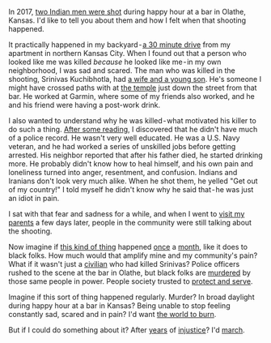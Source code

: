In 2017, [two Indian men were shot](https://www.nytimes.com/2017/02/24/world/asia/kansas-attack-possible-hate-crime-srinivas-kuchibhotla.html) during happy hour at a bar in Olathe, Kansas. I'd like to tell you about them and how I felt when that shooting happened.

It practically happened in my backyard - [a 30 minute drive](https://goo.gl/maps/g9cu62Mtb9gpxxTb7) from my apartment in northern Kansas City. When I found out that a person who looked like me was killed *because* he looked like me - in my own neighborhood, I was sad and scared. The man who was killed in the shooting, Srinivas Kuchibhotla, had [a wife and a young son](https://www.kansascity.com/news/local/crime/article210476814.html). He's someone I might have crossed paths with at [the temple](https://goo.gl/maps/UB6UVy7WupPWFgjSA) just down the street from that bar. He worked at Garmin, where some of my friends also worked, and he and his friend were having a post-work drink.

I also wanted to understand why he was killed - what motivated his killer to do such a thing. [After some reading](https://en.wikipedia.org/wiki/2017_Olathe,_Kansas_shooting#The_perpetrator), I discovered that he didn't have much of a police record. He wasn't very well educated. He was a U.S. Navy veteran, and he had worked a series of unskilled jobs before getting arrested. His neighbor reported that after his father died, he started drinking more. He probably didn't know how to heal himself, and his own pain and loneliness turned into anger, resentment, and confusion. Indians and Iranians don't look very much alike. When he shot them, he yelled "Get out of my country!" I told myself he didn't know why he said that - he was just an idiot in pain.

I sat with that fear and sadness for a while, and when I went to [visit my parents](https://goo.gl/maps/SCYjWsK7JrhWmRbh8) a few days later, people in the community were still talking about the shooting.

Now imagine if [this kind of thing](https://en.wikipedia.org/wiki/Death_of_George_Floyd) happened [once](https://en.wikipedia.org/wiki/Death_of_Breonna_Taylor) a [month](https://en.wikipedia.org/wiki/Shooting_of_Ahmaud_Arbery), like it does to black folks. How much would that amplify mine and my community's pain? What if it wasn't just a [civilian](https://en.wikipedia.org/wiki/Shooting_of_Trayvon_Martin) who had killed Srinivas? Police officers rushed to the scene at the bar in Olathe, but black folks are [murdered](https://en.wikipedia.org/wiki/Shooting_of_Atatiana_Jefferson) by those same people in power. People society trusted to [protect and serve](https://en.wikipedia.org/wiki/Shooting_of_Philando_Castile).

Imagine if this sort of thing happened regularly. Murder? In broad daylight during happy hour at a bar in Kansas? Being unable to stop feeling constantly sad, scared and in pain? I'd want [the world to burn](https://en.wikipedia.org/wiki/Ferguson_unrest).

But if I could do something about it? After [years](https://en.wikipedia.org/wiki/Christian_Cooper) of [injustice](https://en.wikipedia.org/wiki/Emmett_Till#Admission_that_the_testimony_against_Till_was_false)? I'd [march](https://en.wikipedia.org/wiki/Civil_rights_movement).
